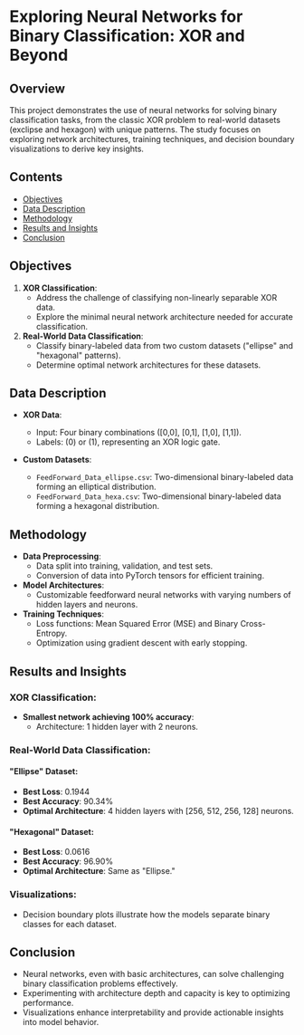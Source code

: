  **Exploring Neural Networks for Binary Classification: XOR and Beyond**
==========================================================================

## **Overview**
This project demonstrates the use of neural networks for solving binary classification tasks, from the classic XOR problem to real-world datasets (exclipse and hexagon) with unique patterns. The study focuses on exploring network architectures, training techniques, and decision boundary visualizations to derive key insights.


## **Contents**
- [Objectives](#objectives)
- [Data Description](#data-description)
- [Methodology](#methodology)
- [Results and Insights](#results-and-insights)
- [Conclusion](#conclusion)


## **Objectives**
1. **XOR Classification**:
   - Address the challenge of classifying non-linearly separable XOR data.
   - Explore the minimal neural network architecture needed for accurate classification.
2. **Real-World Data Classification**:
   - Classify binary-labeled data from two custom datasets ("ellipse" and "hexagonal" patterns).
   - Determine optimal network architectures for these datasets.


## **Data Description**
- **XOR Data**:
  - Input: Four binary combinations \([0,0], [0,1], [1,0], [1,1]\).
  - Labels: \(0\) or \(1\), representing an XOR logic gate.

- **Custom Datasets**:
  - `FeedForward_Data_ellipse.csv`: Two-dimensional binary-labeled data forming an elliptical distribution.
  - `FeedForward_Data_hexa.csv`: Two-dimensional binary-labeled data forming a hexagonal distribution.


## **Methodology**
- **Data Preprocessing**:
  - Data split into training, validation, and test sets.
  - Conversion of data into PyTorch tensors for efficient training.
- **Model Architectures**:
  - Customizable feedforward neural networks with varying numbers of hidden layers and neurons.
- **Training Techniques**:
  - Loss functions: Mean Squared Error (MSE) and Binary Cross-Entropy.
  - Optimization using gradient descent with early stopping.


## **Results and Insights**
### XOR Classification:
- **Smallest network achieving 100% accuracy**:
  - Architecture: 1 hidden layer with 2 neurons.

### Real-World Data Classification:
#### **"Ellipse" Dataset**:
- **Best Loss**: 0.1944
- **Best Accuracy**: 90.34%
- **Optimal Architecture**: 4 hidden layers with [256, 512, 256, 128] neurons.

#### **"Hexagonal" Dataset**:
- **Best Loss**: 0.0616
- **Best Accuracy**: 96.90%
- **Optimal Architecture**: Same as "Ellipse."

### Visualizations:
- Decision boundary plots illustrate how the models separate binary classes for each dataset.


## **Conclusion**
- Neural networks, even with basic architectures, can solve challenging binary classification problems effectively.
- Experimenting with architecture depth and capacity is key to optimizing performance.
- Visualizations enhance interpretability and provide actionable insights into model behavior.


